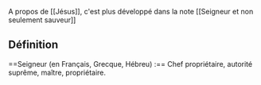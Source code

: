 A propos de [[Jésus]], c'est plus développé dans la note [[Seigneur et non seulement sauveur]]
## Définition
==Seigneur (en Français, Grecque, Hébreu) :== Chef propriétaire, autorité suprême, maître, propriétaire.